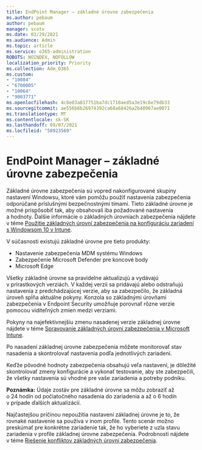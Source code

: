```yaml
---
title: EndPoint Manager – základné úrovne zabezpečenia
ms.author: pebaum
author: pebaum
manager: scotv
ms.date: 03/29/2021
ms.audience: Admin
ms.topic: article
ms.service: o365-administration
ROBOTS: NOINDEX, NOFOLLOW
localization_priority: Priority
ms.collection: Adm_O365
ms.custom:
- "10084"
- "6700005"
- "10064"
- "9003771"
ms.openlocfilehash: 4c8e03a817751ba7dc1710aed5a3e19c6e79db33
ms.sourcegitcommit: ae556b6b26974392ca68a68426a2b40967ae0071
ms.translationtype: MT
ms.contentlocale: sk-SK
ms.lasthandoff: 09/07/2021
ms.locfileid: "58923569"
---
```

# <a name="endpoint-manager---security-baselines"></a>EndPoint Manager – základné úrovne zabezpečenia

Základné úrovne zabezpečenia sú vopred nakonfigurované skupiny nastavení Windowsu, ktoré vám pomôžu použiť nastavenia zabezpečenia odporúčané príslušnými bezpečnostnými tímami. Tieto základné úrovne je možné prispôsobiť tak, aby obsahovali iba požadované nastavenia a hodnoty. Ďalšie informácie o základných úrovniach zabezpečenia nájdete v téme [Použitie základných úrovní zabezpečenia na konfiguráciu zariadení s Windowsom 10 v Intune](https://docs.microsoft.com/mem/intune/protect/security-baselines).

V súčasnosti existujú základné úrovne pre tieto produkty:

- Nastavenie zabezpečenia MDM systému Windows
- Zabezpečenie Microsoft Defender pre koncové body
- Microsoft Edge

Všetky základné úrovne sa pravidelne aktualizujú a vydávajú v prírastkových verziách. V každej verzii sa pridávajú alebo odstraňujú nastavenia z predchádzajúcej verzie, aby sa zabezpečilo, že základná úroveň spĺňa aktuálne pokyny. Konzola so základnými úrovňami zabezpečenia v Endpoint Security umožňuje porovnať rôzne verzie pomocou viditeľných zmien medzi verziami.

Pokyny na najefektívnejšiu zmenu nasadenej verzie základnej úrovne nájdete v téme [Spravovanie základných úrovní zabezpečenia v Microsoft Intune](https://docs.microsoft.com/mem/intune/protect/security-baselines-configure).

Po nasadení základnej úrovne zabezpečenia môžete monitorovať stav nasadenia a skontrolovať nastavenia podľa jednotlivých zariadení.

Keďže pôvodné hodnoty zabezpečenia obsahujú veľa nastavení, je dôležité skontrolovať zmeny konfigurácie a vykonať testovanie, aby ste zabezpečili, že všetky nastavenia sú vhodné pre vaše zariadenia a potreby podniku.

**Poznámka:** Údaje zostáv pre základné úrovne sa môžu zobraziť až o 24 hodín od počiatočného nasadenia do zariadenia a až o 6 hodín v prípade ďalších aktualizácií. 

Najčastejšou príčinou nepoužitia nastavení základnej úrovne je to, že rovnaké nastavenie sa používa v inom profile. Tento scenár možno preskúmať pre konkrétne zariadenie tak, že ho vyberiete z uzla stavu zariadenia v profile základnej úrovne zabezpečenia. Podrobnosti nájdete v téme [Riešenie konfliktov základných úrovní zabezpečenia](https://docs.microsoft.com/mem/intune/protect/security-baselines-monitor#resolve-conflicts-for-security-baselines).